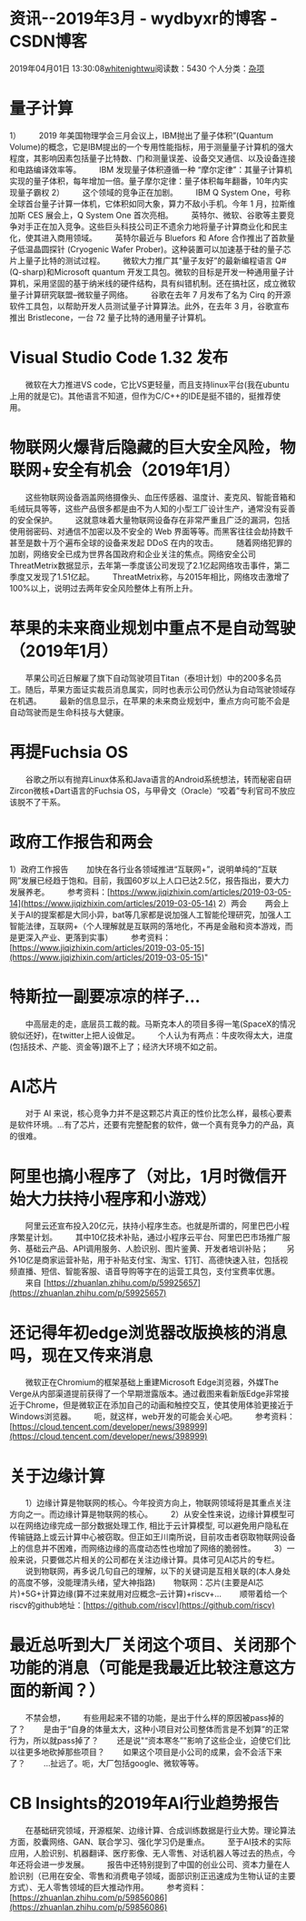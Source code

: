 # 资讯--2019年3月 - wydbyxr的博客 - CSDN博客
2019年04月01日 13:30:08[whitenightwu](https://me.csdn.net/wydbyxr)阅读数：5430
个人分类：[杂项](https://blog.csdn.net/wydbyxr/article/category/7151092)
# 量子计算
1）
  2019 年美国物理学会三月会议上，IBM抛出了量子体积”(Quantum Volume)的概念，它是IBM提出的一个专用性能指标，用于测量量子计算机的强大程度，其影响因素包括量子比特数、门和测量误差、设备交叉通信、以及设备连接和电路编译效率等。
  IBM 发现量子体积遵循一种 “摩尔定律”：其量子计算机实现的量子体积，每年增加一倍。量子摩尔定律：量子体积每年翻番，10年内实现量子霸权
2）
  这个领域的竞争正在加剧。
  IBM Q System One，号称全球首台量子计算一体机，它体积如同大象，算力不敌小手机。今年 1 月，拉斯维加斯 CES 展会上，Q System One 首次亮相。
  英特尔、微软、谷歌等主要竞争对手正在加入竞争。这些巨头科技公司正不遗余力地将量子计算商业化和民主化，使其进入商用领域。
  英特尔最近与 Bluefors 和 Afore 合作推出了首款量子低温晶圆探针 (Cryogenic Wafer Prober)。这种装置可以加速基于硅的量子芯片上量子比特的测试过程。
  微软大力推广其“量子友好”的最新编程语言 Q#(Q-sharp)和Microsoft quantum 开发工具包。微软的目标是开发一种通用量子计算机，采用坚固的基于纳米线的硬件结构，具有纠错机制。还在搞社区，成立微软量子计算研究联盟–微软量子网络。
  谷歌在去年 7 月发布了名为 Cirq 的开源软件工具包，以帮助开发人员测试量子计算算法。此外，在去年 3 月，谷歌宣布推出 Bristlecone，一台 72 量子比特的通用量子计算机。
# Visual Studio Code 1.32 发布
  微软在大力推进VS code，它比VS更轻量，而且支持linux平台(我在ubuntu上用的就是它)。其他语言不知道，但作为C/C++的IDE是挺不错的，挺推荐使用。
# 物联网火爆背后隐藏的巨大安全风险，物联网+安全有机会（2019年1月）
  这些物联网设备涵盖网络摄像头、血压传感器、温度计、麦克风、智能音箱和毛绒玩具等等，这些产品很多都是由不为人知的小型工厂设计生产，通常没有妥善的安全保护。
  这就意味着大量物联网设备存在非常严重且广泛的漏洞，包括使用弱密码、对通信不加密以及不安全的 Web 界面等等。而黑客往往会劫持数千甚至是数十万个遍布全球的设备来发起 DDoS 在内的攻击。
  随着网络犯罪的加剧，网络安全已成为世界各国政府和企业关注的焦点。网络安全公司ThreatMetrix数据显示，去年第一季度该公司发现了2.1亿起网络攻击事件，第二季度又发现了1.51亿起。
  ThreatMetrix称，与2015年相比，网络攻击激增了100%以上，说明过去两年安全风险整体上有所上升。
# 苹果的未来商业规划中重点不是自动驾驶（2019年1月）
  苹果公司近日解雇了旗下自动驾驶项目Titan（泰坦计划）中的200多名员工。随后，苹果方面证实裁员消息属实，同时也表示公司仍然认为自动驾驶领域存在机遇。
  最新的信息显示，在苹果的未来商业规划中，重点方向可能不会是自动驾驶而是生命科技与大健康。
# 再提Fuchsia OS
  谷歌之所以有抛弃Linux体系和Java语言的Android系统想法，转而秘密自研Zircon微核+Dart语言的Fuchsia OS，与甲骨文（Oracle）“咬着”专利官司不放应该脱不了干系。
# 政府工作报告和两会
1）政府工作报告
  加快在各行业各领域推进“互联网+”，说明单纯的“互联网”发展已经趋于饱和。目前，我国60岁以上人口已达2.5亿，报告指出，要大力发展养老。
  参考资料：[https://www.jiqizhixin.com/articles/2019-03-05-14](https://www.jiqizhixin.com/articles/2019-03-05-14)
2）两会
  两会上关于AI的提案都是大同小异，bat等几家都是说加强人工智能伦理研究，加强人工智能法律，互联网+（个人理解就是互联网的落地化，不再是金融和资本游戏，而是更深入产业、更落到实事）
  参考资料：[https://www.jiqizhixin.com/articles/2019-03-05-15](https://www.jiqizhixin.com/articles/2019-03-05-15)"
# 特斯拉一副要凉凉的样子…
  中高层走的走，底层员工裁的裁。马斯克本人的项目多得一笔(SpaceX的情况貌似还好)，在twitter上把人设做足。
  个人认为有两点：牛皮吹得太大，进度(包括技术、产能、资金等)跟不上了；经济大环境不如之前。
# AI芯片
  对于 AI 来说，核心竞争力并不是这颗芯片真正的性价比怎么样，最核心要素是软件环境。…有了芯片，还要有完整配套的软件，做一个真有竞争力的产品，真的很难。
# 阿里也搞小程序了（对比，1月时微信开始大力扶持小程序和小游戏）
  阿里云还宣布投入20亿元，扶持小程序生态。也就是所谓的，阿里巴巴小程序繁星计划。
  其中10亿技术补贴，通过小程序云平台、阿里巴巴市场推广服务、基础云产品、API调用服务、人脸识别、图片鉴黄、开发者培训补贴；
  另外10亿是商家运营补贴，用于补贴支付宝、淘宝、钉钉、高德快速入驻，包括视频直播、短信、智能客服、语音导购等字在的运营工具包，支付宝费率优惠。
  来自 [https://zhuanlan.zhihu.com/p/59925657](https://zhuanlan.zhihu.com/p/59925657)
# 还记得年初edge浏览器改版换核的消息吗，现在又传来消息
  微软正在Chromium的框架基础上重建Microsoft Edge浏览器，外媒The Verge从内部渠道提前获得了一个早期泄露版本。通过截图来看新版Edge非常接近于Chrome，但是微软正在添加自己的动画和触控交互，使其使用体验更接近于Windows浏览器。
  呃，就这样，web开发的可能会关心吧。
  参考资料：[https://cloud.tencent.com/developer/news/398999](https://cloud.tencent.com/developer/news/398999)
# 关于边缘计算
  1）边缘计算是物联网的核心。今年投资方向上，物联网领域将是其重点关注方向之一。而边缘计算是物联网的核心。
  2）从安全性来说，边缘计算模型可以在网络边缘完成一部分数据处理工作, 相比于云计算模型, 可以避免用户隐私在传输链路上或云计算中心被窃取。但正如王川南所说，目前攻击者窃取物联网设备上的信息并不困难，而网络边缘的高度动态性也增加了网络的脆弱性。
  3）一般来说，只要做芯片相关的公司都在关注边缘计算。具体可见AI芯片的专栏。
  说到物联网，再多说几句自己的理解，以下的关键词是互相关联的(本人身处的高度不够，没能理清头绪，望大神指路)
  物联网：芯片(主要是AI芯片)+5G+计算边缘(算不过来就用对应概念–云计算)+riscv+…
  顺带着给一个riscv的github地址：[https://github.com/riscv](https://github.com/riscv)
# 最近总听到大厂关闭这个项目、关闭那个功能的消息（可能是我最近比较注意这方面的新闻？）
  不禁会想，
  有些用起来不错的功能，是出于什么样的原因被pass掉的了？
  是由于“自身的体量太大，这种小项目对公司整体而言是不划算”的正常行为，所以就pass掉了？
  还是说"“资本寒冬”"影响了这些企业，迫使它们比以往更多地砍掉那些项目？
  如果这个项目是小公司的成果，会不会活下来了？
  …扯远了。呃，大厂包括google、微软等等。
# CB Insights的2019年AI行业趋势报告
  在基础研究领域，开源框架、边缘计算、合成训练数据是行业大势。理论算法方面，胶囊网络、GAN、联合学习、强化学习仍是重点。
  至于AI技术的实际应用，人脸识别、机器翻译、医疗影像、无人零售、对话机器人等过去的热点，今年还将会进一步发展。
  报告中还特别提到了中国的创业公司、资本力量在人脸识别（已用在安全、零售和消费电子领域，面部识别正迅速成为生物认证的主要方式）、无人零售领域的巨大推动作用。
  参考资料：[https://zhuanlan.zhihu.com/p/59856086](https://zhuanlan.zhihu.com/p/59856086)

